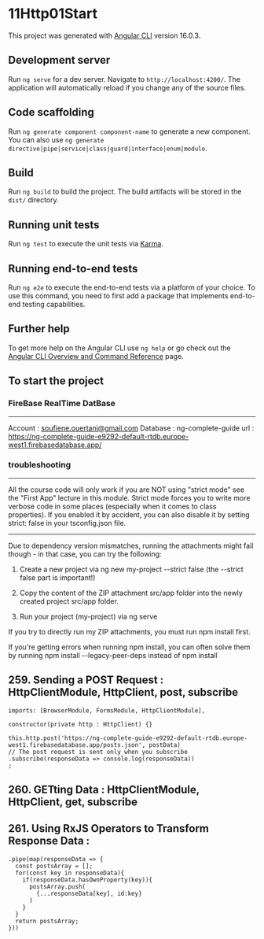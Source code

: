# 11Http01Start

This project was generated with [Angular CLI](https://github.com/angular/angular-cli) version 16.0.3.

## Development server

Run `ng serve` for a dev server. Navigate to `http://localhost:4200/`. The application will automatically reload if you change any of the source files.

## Code scaffolding

Run `ng generate component component-name` to generate a new component. You can also use `ng generate directive|pipe|service|class|guard|interface|enum|module`.

## Build

Run `ng build` to build the project. The build artifacts will be stored in the `dist/` directory.

## Running unit tests

Run `ng test` to execute the unit tests via [Karma](https://karma-runner.github.io).

## Running end-to-end tests

Run `ng e2e` to execute the end-to-end tests via a platform of your choice. To use this command, you need to first add a package that implements end-to-end testing capabilities.

## Further help

To get more help on the Angular CLI use `ng help` or go check out the [Angular CLI Overview and Command Reference](https://angular.io/cli) page.

## To start the project  

### FireBase RealTime DatBase
---
Account : soufiene.ouertani@gmail.com
Database : ng-complete-guide
url : https://ng-complete-guide-e9292-default-rtdb.europe-west1.firebasedatabase.app/

### troubleshooting

---

All the course code will only work if you are NOT using "strict mode" see the "First App" lecture in this module. Strict mode forces you to write more verbose code in some places (especially when it comes to class properties). If you enabled it by accident, you can also disable it by setting strict: false in your tsconfig.json file.

---

Due to dependency version mismatches, running the attachments might fail though - in that case, you can try the following:

1) Create a new project via ng new my-project --strict false (the --strict false part is important!)

2) Copy the content of the ZIP attachment src/app folder into the newly created project src/app folder.

3) Run your project (my-project) via ng serve

If you try to directly run my ZIP attachments, you must run npm install first.

If you're getting errors when running npm install, you can often solve them by running npm install --legacy-peer-deps instead of npm install

## 259. Sending a POST Request : HttpClientModule, HttpClient, post, subscribe

    imports: [BrowserModule, FormsModule, HttpClientModule],

    constructor(private http : HttpClient) {}

    this.http.post('https://ng-complete-guide-e9292-default-rtdb.europe-west1.firebasedatabase.app/posts.json', postData)
    // The post request is sent only when you subscribe
    .subscribe(responseData => console.log(responseData))
    ;

## 260. GETting Data : HttpClientModule, HttpClient, get, subscribe

## 261. Using RxJS Operators to Transform Response Data :

    .pipe(map(responseData => {
      const postsArray = [];
      for(const key in responseData){
        if(responseData.hasOwnProperty(key)){
          postsArray.push(
            {...responseData[key], id:key}  
          )
        }
      }
      return postsArray;
    }))

